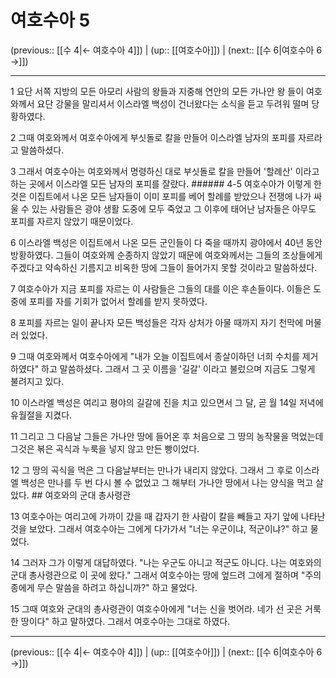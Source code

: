 # 여호수아 5

(previous:: [[수 4|← 여호수아 4]]) | (up:: [[여호수아]]) | (next:: [[수 6|여호수아 6 →]])

***




1 
요단 서쪽 지방의 모든 아모리 사람의 왕들과 지중해 연안의 모든 가나안 왕 들이 여호와께서 요단 강물을 말리셔서 이스라엘 백성이 건너왔다는 소식을 듣고 두려워 떨며 당황하였다. 



2 
그때 여호와께서 여호수아에게 부싯돌로 칼을 만들어 이스라엘 남자의 포피를 자르라고 말씀하셨다. 



3 
그래서 여호수아는 여호와께서 명령하신 대로 부싯돌로 칼을 만들어 '할례산' 이라고 하는 곳에서 이스라엘 모든 남자의 포피를 잘랐다. ###### 4-5 여호수아가 이렇게 한 것은 이집트에서 나온 모든 남자들이 이미 포피를 베어 할례를 받았으나 전쟁에 나가 싸울 수 있는 사람들은 광야 생활 도중에 모두 죽었고 그 이후에 태어난 남자들은 아무도 포피를 자르지 않았기 때문이었다. 



6 
이스라엘 백성은 이집트에서 나온 모든 군인들이 다 죽을 때까지 광야에서 40년 동안 방황하였다. 그들이 여호와께 순종하지 않았기 때문에 여호와께서는 그들의 조상들에게 주겠다고 약속하신 기름지고 비옥한 땅에 그들이 들어가지 못할 것이라고 말씀하셨다. 



7 
여호수아가 지금 포피를 자르는 이 사람들은 그들의 대를 이은 후손들이다. 이들은 도중에 포피를 자를 기회가 없어서 할례를 받지 못하였다. 



8 
포피를 자르는 일이 끝나자 모든 백성들은 각자 상처가 아물 때까지 자기 천막에 머물러 있었다. 



9 
그때 여호와께서 여호수아에게 "내가 오늘 이집트에서 종살이하던 너희 수치를 제거하였다" 하고 말씀하셨다. 그래서 그 곳 이름을 '길갈' 이라고 불렀으며 지금도 그렇게 불려지고 있다. 



10 
이스라엘 백성은 여리고 평야의 길갈에 진을 치고 있으면서 그 달, 곧 월 14일 저녁에 유월절을 지켰다. 



11 
그리고 그 다음날 그들은 가나안 땅에 들어온 후 처음으로 그 땅의 농작물을 먹었는데 그것은 볶은 곡식과 누룩을 넣지 않고 만든 빵이었다. 



12 
그 땅의 곡식을 먹은 그 다음날부터는 만나가 내리지 않았다. 그래서 그 후로 이스라엘 백성은 만나를 두 번 다시 볼 수 없었고 그 해부터 가나안 땅에서 나는 양식을 먹고 살았다. ## 여호와의 군대 총사령관 



13 
여호수아는 여리고에 가까이 갔을 때 갑자기 한 사람이 칼을 빼들고 자기 앞에 나타난 것을 보았다. 그래서 여호수아는 그에게 다가가서 "너는 우군이냐, 적군이냐?" 하고 물었다. 



14 
그러자 그가 이렇게 대답하였다. "나는 우군도 아니고 적군도 아니다. 나는 여호와의 군대 총사령관으로 이 곳에 왔다." 그래서 여호수아는 땅에 엎드려 그에게 절하며 "주의 종에게 무슨 말씀을 하려고 하십니까?" 하고 물었다. 



15 
그때 여호와 군대의 총사령관이 여호수아에게 "너는 신을 벗어라. 네가 선 곳은 거룩한 땅이다" 하고 말하였다. 그래서 여호수아는 그대로 하였다.

***

(previous:: [[수 4|← 여호수아 4]]) | (up:: [[여호수아]]) | (next:: [[수 6|여호수아 6 →]])
